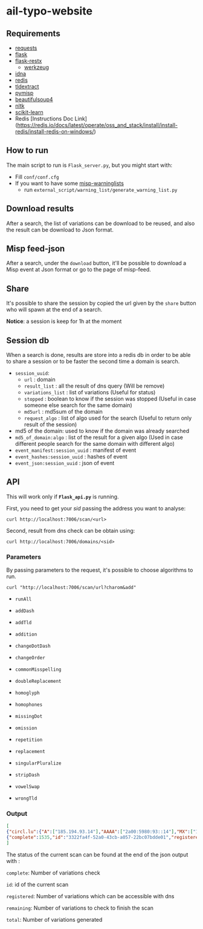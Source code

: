 # ail-typo-website

## Requirements

- [requests](https://github.com/psf/requests)
- [flask](https://flask.palletsprojects.com/en/2.1.x/)
- [flask-restx](https://github.com/python-restx/flask-restx)
  - [werkzeug](https://github.com/pallets/werkzeug/)
- [idna](https://github.com/kjd/idna)
- [redis](https://github.com/redis/redis-py)
- [tldextract](https://github.com/john-kurkowski/tldextract )
- [pymisp](https://github.com/MISP/PyMISP)
- [beautifulsoup4](https://pypi.org/project/beautifulsoup4/)
- [nltk](https://github.com/nltk/nltk)
- [scikit-learn](https://github.com/scikit-learn/scikit-learn)
- Redis [Instructions Doc Link] (https://redis.io/docs/latest/operate/oss_and_stack/install/install-redis/install-redis-on-windows/)

## How to run

The main script to run is `Flask_server.py`, but you might start with:

- Fill `conf/conf.cfg`
- If you want to have some [misp-warninglists](https://github.com/MISP/misp-warninglists)
  - run  `external_script/warning_list/generate_warning_list.py`


## Download results

After a search, the list of variations can be download to be reused, and also the result can be download to Json format. 

## Misp feed-json

After a search, under the `download` button, it'll be possible to download a Misp event at Json format or go to the page of misp-feed.

## Share

It's possible to share the session by copied the url given by the `share` button who will spawn at the end of a search.

**Notice**: a session is keep for 1h at the moment

## Session db

When a search is done, results are store into a redis db in order to be able to share a session or to be faster the second time a domain is search.

- `session_uuid`:
  - `url` : domain
  - `result_list` : all the result of dns query (Will be remove)
  - `variations_list` : list of variations (Useful for status)
  - `stopped` : boolean to know if the session was stopped (Useful in case someone else search for the same domain)
  - `md5url` : md5sum of the domain
  - `request_algo` : list of algo used for the search (Useful to return only result of the session)
- md5 of the domain: used to know if the domain was already searched
- `md5_of_domain:algo` : list of the result for a given algo (Used in case different people search for the same domain with different algo)
- `event_manifest:session_uuid` : manifest of event
- `event_hashes:session_uuid` : hashes of event
- `event_json:session_uuid` : json of event

## API

This will work only if **`Flask_api.py`** is running.

First, you need to get your *sid* passing the address you want to analyse:

```
curl http://localhost:7006/scan/<url>
```

Second, result from dns check can be obtain using:

```
curl http://localhost:7006/domains/<sid>
```

### Parameters

By passing parameters to the request, it's possible to choose algorithms to run.

```
curl "http://localhost:7006/scan/url?charom&add"
```

- `runAll`

- `addDash`

- `addTld`

- `addition`

- `changeDotDash`

- `changeOrder`

- `commonMisspelling`

- `doubleReplacement`

- `homoglyph`

- `homophones`

- `missingDot`

- `omission`

- `repetition`

- `replacement`

- `singularPluralize`

- `stripDash`

- `vowelSwap`

- `wrongTld`

### Output

```json
[
{"circl.lu":{"A":["185.194.93.14"],"AAAA":["2a00:5980:93::14"],"MX":["10 cppy.circl.lu."],"NS":["ns3.eurodns.com.",...],"NotExist":false,"geoip":"Luxembourg"}}, ...
{"complete":1535,"id":"3322fa4f-52a0-43cb-a057-22bc07bdde01","registered":2,"remaining":4372,"total":5907} 
]
```

The status of the current scan can be found at the end of the json output with : 

`complete`: Number of variations check

`id`: id of the current scan

`registered`: Number of variations which can be accessible with dns

`remaining`: Number of variations  to check to finish the scan

`total`: Number of variations generated

